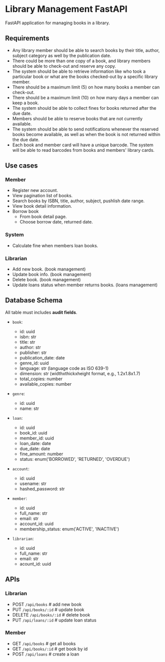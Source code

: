 # Library Management FastAPI

FastAPI application for managing books in a library.

## Requirements

- Any library member should be able to search books by their title, author, subject category as well by the publication date.
- There could be more than one copy of a book, and library members should be able to check-out and reserve any copy.
- The system should be able to retrieve information like who took a particular book or what are the books checked-out by a specific library member.
- There should be a maximum limit (5) on how many books a member can check-out.
- There should be a maximum limit (10) on how many days a member can keep a book.
- The system should be able to collect fines for books returned after the due date.
- Members should be able to reserve books that are not currently available.
- The system should be able to send notifications whenever the reserved books become available, as well as when the book is not returned within the due date.
- Each book and member card will have a unique barcode. The system will be able to read barcodes from books and members' library cards.

## Use cases

### Member

- Register new account.
- View pagination list of books.
- Search books by ISBN, title, author, subject, pushlish date range.
- View book detail information.
- Borrow book
  - From book detail page.
  - Choose borrow date, returned date.

### System

- Calculate fine when members loan books.

### Librarian

- Add new book. (book management)
- Update book info. (book management)
- Delete book. (book management)
- Update loans status when member returns books. (loans management)

## Database Schema

All table must includes **audit fields**.

- `book`:

  - id: uuid
  - isbn: str
  - title: str
  - author: str
  - publisher: str
  - publication_date: date
  - genre_id: uuid
  - language: str (language code as ISO 639-1)
  - dimension: str (widthxthickxheight format, e.g., 1.2x1.8x1.7)
  - total_copies: number
  - available_copies: number

- `genre`:

  - id: uuid
  - name: str

- `loan`:

  - id: uuid
  - book_id: uuid
  - member_id: uuid
  - loan_date: date
  - due_date: date
  - fine_amount: number
  - status: enum('BORROWED', 'RETURNED', 'OVERDUE')

- `account`:

  - id: uuid
  - usename: str
  - hashed_password: str

- `member`:

  - id: uuid
  - full_name: str
  - email: str
  - account_id: uuid
  - membership_status: enum('ACTIVE', 'INACTIVE')

- `librarian`:

  - id: uuid
  - full_name: str
  - email: str
  - acount_id: uuid

## APIs

### Librarian

- POST `/api/books` # add new book
- PUT `/api/books/:id` # update book
- DELETE `/api/books/:id` # delete book
- PUT `/api/loans/:id` # update loan status

### Member

- GET `/api/books` # get all books
- GET `/api/books/:id` # get book by id
- POST `/api/loans` # create a loan
